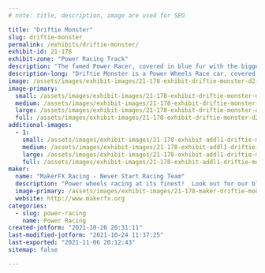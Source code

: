 ```yaml
---
# note: title, description, image are used for SEO

title: "Driftie Monster"
slug: driftie-monster
permalink: /exhibits/driftie-monster/
exhibit-id: 21-178
exhibit-zone: "Power Racing Track"
description: "The famed Power Racer, covered in blue fur with the biggest googly eyes available that day!"
description-long: "Driftie Monster is a Power Wheels Race car, covered in blue fur, with the biggest googly eyes we could get, look out for this machine to eat the competition!"
image: /assets/images/exhibit-images/21-178-exhibit-driftie-monster-d2-large.jpg
image-primary: 
  small: /assets/images/exhibit-images/21-178-exhibit-driftie-monster-d2-small.jpg
  medium: /assets/images/exhibit-images/21-178-exhibit-driftie-monster-d2-medium.jpg
  large: /assets/images/exhibit-images/21-178-exhibit-driftie-monster-d2-large.jpg
  full: /assets/images/exhibit-images/21-178-exhibit-driftie-monster-d2-full.jpg
additional-images: 
  - 1:
    small: /assets/images/exhibit-images/21-178-exhibit-addl1-driftie-monster-driftie-small.jpg
    medium: /assets/images/exhibit-images/21-178-exhibit-addl1-driftie-monster-driftie-medium.jpg
    large: /assets/images/exhibit-images/21-178-exhibit-addl1-driftie-monster-driftie-large.jpg
    full: /assets/images/exhibit-images/21-178-exhibit-addl1-driftie-monster-driftie-full.jpg
maker: 
  name: "MakerFX Racing - Never Start Racing Team"
  description: "Power wheels racing at its finest!  Look out for our blue furry creation tearing up the track!"
  image-primary: /assets/images/exhibit-images/21-178-maker-driftie-monster-makerfx-logo-hex-medium.png
  website: http://www.makerfx.org
categories: 
  - slug: power-racing
    name: Power Racing
created-jotform: "2021-10-20 20:31:11"
last-modified-jotform: "2021-10-24 11:37:25"
last-exported: "2021-11-06 20:12:43"
sitemap: false

---
```

